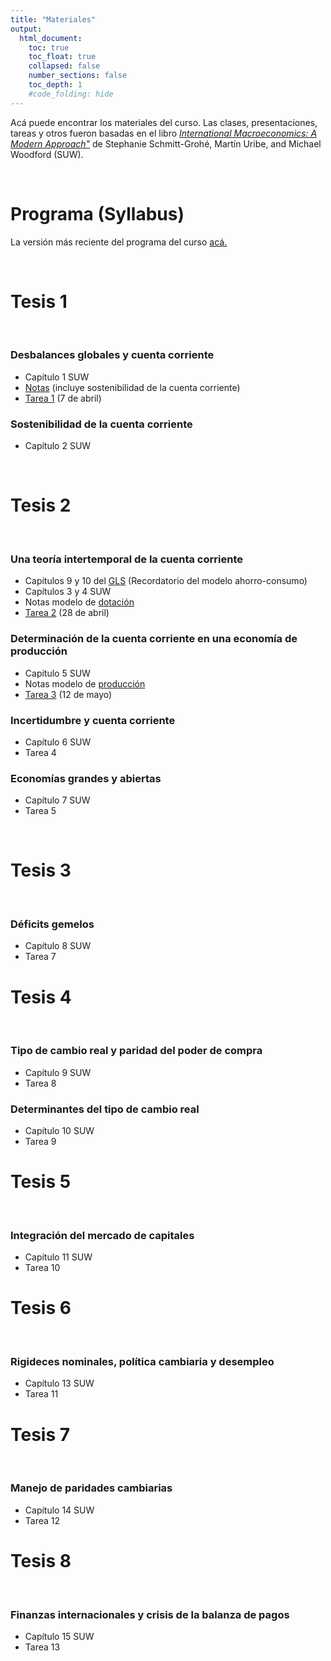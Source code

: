 ```yaml
---
title: "Materiales"
output:
  html_document:
    toc: true
    toc_float: true
    collapsed: false
    number_sections: false
    toc_depth: 1
    #code_folding: hide
---
```




Acá puede encontrar los materiales del curso. Las clases, presentaciones, tareas y otros fueron basadas en el libro [*International Macroeconomics: A Modern Approach"*](https://press.princeton.edu/books/hardcover/9780691170640/international-macroeconomics) de Stephanie Schmitt-Grohé, Martín Uribe, and Michael Woodford (SUW).

<br>

# Programa (Syllabus)

La versión más reciente del programa del curso [acá.](materials/MacroInternacional_I22.pdf)

<br>

# Tesis 1

<br>

### Desbalances globales y cuenta corriente

* Capítulo 1 SUW
* [Notas](materials/Tesis_1.pdf) (incluye sostenibilidad de la cuenta corriente)
* [Tarea 1](materials/Tarea_1.pdf) (7 de abril)

### Sostenibilidad de la cuenta corriente

* Capítulo 2 SUW

<br>

# Tesis 2 

<br>

### Una teoría intertemporal de la cuenta corriente

* Capítulos 9 y 10 del [GLS](https://www3.nd.edu/~esims1/GLS_may_2021.pdf) (Recordatorio del modelo ahorro-consumo)
* Capítulos 3 y 4 SUW
* Notas modelo de [dotación](materials/Determinacion_dotacion.pdf)
* [Tarea 2](materials/Tarea_2.pdf) (28 de abril)


### Determinación de la cuenta corriente en una economía de producción

* Capítulo 5 SUW
* Notas modelo de [producción](materials/Determinacion_produccion.pdf)
* [Tarea 3](materials/Tarea_3.pdf) (12 de mayo)

### Incertidumbre y cuenta corriente

* Capítulo 6 SUW
* Tarea 4

### Economías grandes y abiertas

* Capítulo 7 SUW
* Tarea 5

<br>

# Tesis 3 

<br>

### Déficits gemelos

* Capítulo 8 SUW
* Tarea 7

# Tesis 4 

<br>

### Tipo de cambio real y paridad del poder de compra


* Capítulo 9 SUW
* Tarea 8

### Determinantes del tipo de cambio real

* Capítulo 10 SUW
* Tarea 9

# Tesis 5  

<br>

### Integración del mercado de capitales

* Capítulo 11 SUW
* Tarea 10

# Tesis 6 

<br>

### Rigideces nominales, política cambiaria y desempleo 

* Capítulo 13 SUW
* Tarea 11

# Tesis 7 

<br>

### Manejo de paridades cambiarias

* Capítulo 14 SUW
* Tarea 12

# Tesis 8 

<br>

### Finanzas internacionales y crisis de la balanza de pagos

* Capítulo 15 SUW
* Tarea 13
